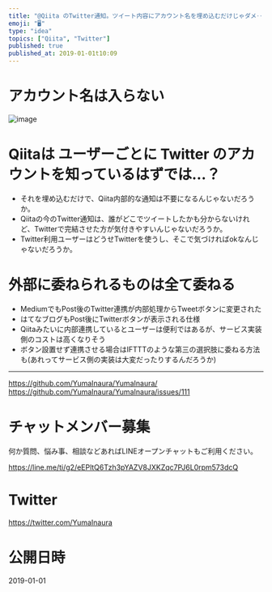 ```yaml
---
title: "@Qiita のTwitter通知。ツイート内容にアカウント名を埋め込むだけじゃダメ‥？"
emoji: "🖥"
type: "idea"
topics: ["Qiita", "Twitter"]
published: true
published_at: 2019-01-01t10:09
---
```



# アカウント名は入らない

![image](https://user-images.githubusercontent.com/13635059/50569628-4898fd80-0dad-11e9-9ec6-975c505f9097.png)


# Qiitaは ユーザーごとに Twitter のアカウントを知っているはずでは…？

- それを埋め込むだけで、Qiita内部的な通知は不要になるんじゃないだろうか。
- Qiitaの今のTwitter通知は、誰がどこでツイートしたかも分からないけれど、Twitterで完結させた方が気付きやすいんじゃないだろうか。
- Twitter利用ユーザーはどうせTwitterを使うし、そこで気づければokなんじゃないだろうか。

# 外部に委ねられるものは全て委ねる

- MediumでもPost後のTwitter連携が内部処理からTweetボタンに変更された
- はてなブログもPost後にTwitterボタンが表示される仕様
- Qiitaみたいに内部連携しているとユーザーは便利ではあるが、サービス実装側のコストは高くなりそう
- ボタン設置せず連携させる場合はIFTTTのような第三の選択肢に委ねる方法も(あれってサービス側の実装は大変だったりするんだろうか)




---

https://github.com/YumaInaura/YumaInaura/
https://github.com/YumaInaura/YumaInaura/issues/111








<!-- Update From Qiita API -->

# チャットメンバー募集


何か質問、悩み事、相談などあればLINEオープンチャットもご利用ください。

https://line.me/ti/g2/eEPltQ6Tzh3pYAZV8JXKZqc7PJ6L0rpm573dcQ





# Twitter


https://twitter.com/YumaInaura


<!-- Update From Qiita API -->



# 公開日時

2019-01-01
